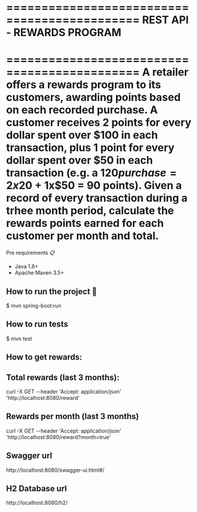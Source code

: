 =============================================
REST API - REWARDS PROGRAM
=============================================
=============================================
A retailer offers a rewards program to its customers, awarding points based on each recorded purchase. A customer receives 2 points for every dollar spent over $100 in each transaction, plus 1 point for every dollar spent over $50 in each transaction (e.g. a $120 purchase = 2x$20 + 1x$50 = 90 points).
Given a record of every transaction during a trhee month period, calculate the rewards points earned for each customer per month and total.
=============================================

Pre requirements 📋

- Java 1.8+
- Apache Maven 3.5+

How to run the project 🚀
---------------
$ mvn spring-boot:run

How to run tests
---------------
$ mvn test

How to get rewards:
---------------

Total rewards (last 3 months):
---------------
curl -X GET --header 'Accept: application/json' 'http://localhost:8080/reward'

Rewards per month (last 3 months)
---------------
curl -X GET --header 'Accept: application/json' 'http://localhost:8080/reward?month=true'

Swagger url
---------------
http://localhost:8080/swagger-ui.html#/

H2 Database url
---------------
http://localhost:8080/h2/
